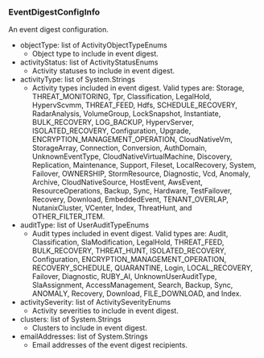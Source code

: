 ### EventDigestConfigInfo
An event digest configuration.

- objectType: list of ActivityObjectTypeEnums
  - Object type to include in event digest.
- activityStatus: list of ActivityStatusEnums
  - Activity statuses to include in event digest.
- activityType: list of System.Strings
  - Activity types included in event digest. Valid types are: Storage, THREAT_MONITORING, Tpr, Classification, LegalHold, HypervScvmm, THREAT_FEED, Hdfs, SCHEDULE_RECOVERY, RadarAnalysis, VolumeGroup, LockSnapshot, Instantiate, BULK_RECOVERY, LOG_BACKUP, HypervServer, ISOLATED_RECOVERY, Configuration, Upgrade, ENCRYPTION_MANAGEMENT_OPERATION, CloudNativeVm, StorageArray, Connection, Conversion, AuthDomain, UnknownEventType, CloudNativeVirtualMachine, Discovery, Replication, Maintenance, Support, Fileset, LocalRecovery, System, Failover, OWNERSHIP, StormResource, Diagnostic, Vcd, Anomaly, Archive, CloudNativeSource, HostEvent, AwsEvent, ResourceOperations, Backup, Sync, Hardware, TestFailover, Recovery, Download, EmbeddedEvent, TENANT_OVERLAP, NutanixCluster, VCenter, Index, ThreatHunt, and OTHER_FILTER_ITEM.
- auditType: list of UserAuditTypeEnums
  - Audit types included in event digest. Valid types are: Audit, Classification, SlaModification, LegalHold, THREAT_FEED, BULK_RECOVERY, THREAT_HUNT, ISOLATED_RECOVERY, Configuration, ENCRYPTION_MANAGEMENT_OPERATION, RECOVERY_SCHEDULE, QUARANTINE, Login, LOCAL_RECOVERY, Failover, Diagnostic, RUBY_AI, UnknownUserAuditType, SlaAssignment, AccessManagement, Search, Backup, Sync, ANOMALY, Recovery, Download, FILE_DOWNLOAD, and Index.
- activitySeverity: list of ActivitySeverityEnums
  - Activity severities to include in event digest.
- clusters: list of System.Strings
  - Clusters to include in event digest.
- emailAddresses: list of System.Strings
  - Email addresses of the event digest recipients.
